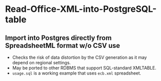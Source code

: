# Read-Office-XML-into-PostgreSQL-table
## Import into Postgres directly from SpreadsheetML format w/o CSV use

- Checks the risk of data distortion by the CSV generation as it may depend on regional settings.   
- May be ported to other RDBMS that support SQL-standard XMLTABLE.  
- `usage.sql` is a working example that uses `ecb.xml` spreadsheet.
